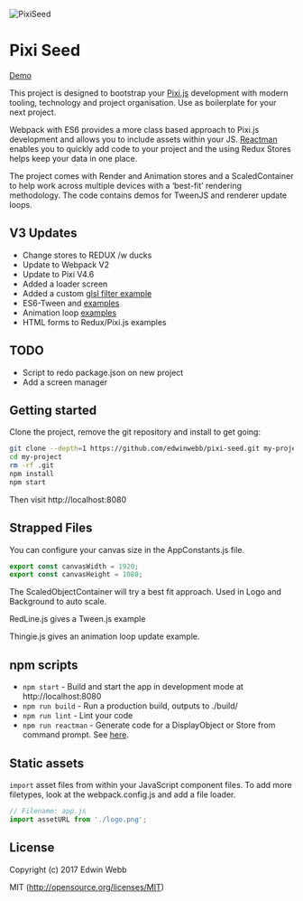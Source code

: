 ![PixiSeed](https://github.com/edwinwebb/pixi-seed/raw/master/app/displayobjects/Logo/logo%402x.png "Pixi Seed")

# Pixi Seed

[Demo](http://edwinwebb.github.io/pixi-seed/)

This project is designed to bootstrap your [Pixi.js](https://github.com/pixijs/pixi.js) development with modern tooling, technology and project organisation. Use as boilerplate for your next project.

Webpack with ES6 provides a more class based approach to Pixi.js development and allows you to include assets within your JS. [Reactman](https://www.npmjs.com/package/reactman) enables you to quickly add code to your project and the using Redux Stores helps keep your data in one place.

The project comes with Render and Animation stores and a ScaledContainer to help work across multiple devices with a ‘best-fit’ rendering methodology. The code contains demos for TweenJS and renderer update loops.

## V3 Updates
* Change stores to REDUX /w ducks
* Update to Webpack V2
* Update to Pixi V4.6
* Added a loader screen
* Added a custom [glsl filter example](https://github.com/edwinwebb/pixi-seed/tree/master/app/filters/color)
* ES6-Tween and [examples](https://github.com/edwinwebb/pixi-seed/tree/master/app/displayobjects/RedLine/RedLine.js)
* Animation loop [examples](https://github.com/edwinwebb/pixi-seed/tree/master/app/displayobjects/THingie/Thingie.js)
* HTML forms to Redux/Pixi.js examples

## TODO
* Script to redo package.json on new project
* Add a screen manager

## Getting started

Clone the project, remove the git repository and install to get going:

```bash
git clone --depth=1 https://github.com/edwinwebb/pixi-seed.git my-project
cd my-project
rm -rf .git
npm install
npm start
```

Then visit http://localhost:8080

## Strapped Files
You can configure your canvas size in the AppConstants.js file.

```js
export const canvasWidth = 1920;
export const canvasHeight = 1080;
```

The ScaledObjectContainer will try a best fit approach. Used in Logo and Background to auto scale.

RedLine.js gives a Tween.js example

Thingie.js gives an animation loop update example.


## npm scripts

* `npm start` - Build and start the app in development mode at http://localhost:8080
* `npm run build` - Run a production build, outputs to ./build/
* `npm run lint` - Lint your code
* `npm run reactman` - Generate code for a DisplayObject or Store from command prompt. See [here](http://edwinwebb.github.io/reactman/).

## Static assets

`import` asset files from within your JavaScript component files. To add more
filetypes, look at the webpack.config.js and add a file loader.

```javascript
// Filename: app.js
import assetURL from './logo.png';
```

## License

Copyright (c) 2017 Edwin Webb

MIT (http://opensource.org/licenses/MIT)
